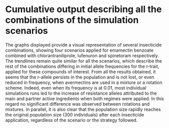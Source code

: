 # Cumulative output describing all the combinations of the simulation scenarios

The graphs displayed provide a visual representation of several insecticide combinations, showing four scenarios applied for emamectin benzoate combined with chlorantraniliprole, lufenuron and spinetoram respectively. The trendlines remain quite similar for all the scenarios, which describe the rest of the combinations differing in initial allele frequencies for the r-trait, applied for these compounds of interest. From all the results obtained, it seems that the r-allele persists in the population and is not lost, or even reduced in frequency, when avermectins are used in a mixture or a rotation scheme. Indeed, even when its frequency is at 0.01, most individual simulations runs led to the increase of resistance alleles attributed to the main and partner active ingredients when both regimes were applied. In this regard no significant difference was observed between rotations and mixtures. In parallel, it is also clear that the population size rapidly reaches the original population size (300 individuals) after each insecticide application, regardless of the scenario or the strategy followed.
